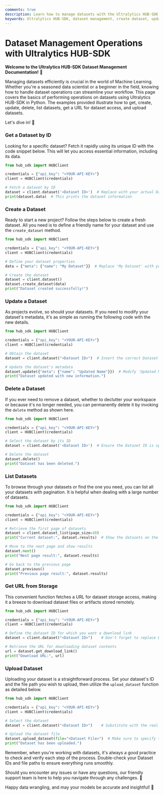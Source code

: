```yaml
---
comments: true
description: Learn how to manage datasets with the Ultralytics HUB-SDK, including creating, updating, and deleting datasets.
keywords: Ultralytics HUB-SDK, dataset management, create dataset, update dataset, delete dataset
---
```


# Dataset Management Operations with Ultralytics HUB-SDK

**Welcome to the Ultralytics HUB-SDK Dataset Management Documentation!** 👋

Managing datasets efficiently is crucial in the world of Machine Learning. Whether you're a seasoned data scientist or a beginner in the field, knowing how to handle dataset operations can streamline your workflow. This page covers the basics of performing operations on datasets using Ultralytics HUB-SDK in Python. The examples provided illustrate how to get, create, update, delete, list datasets, get a URL for dataset access, and upload datasets.

Let's dive in! 🚀

### Get a Dataset by ID

Looking for a specific dataset? Fetch it rapidly using its unique ID with the code snippet below. This will let you access essential information, including its data.

```python
from hub_sdk import HUBClient

credentials = {"api_key": "<YOUR-API-KEY>"}
client = HUBClient(credentials)

# Fetch a dataset by ID
dataset = client.dataset('<Dataset ID>')  # Replace with your actual Dataset ID
print(dataset.data)  # This prints the dataset information
```

### Create a Dataset

Ready to start a new project? Follow the steps below to create a fresh dataset. All you need is to define a friendly name for your dataset and use the `create_dataset` method.

```python
from hub_sdk import HUBClient

credentials = {"api_key": "<YOUR-API-KEY>"}
client = HUBClient(credentials)

# Define your dataset properties
data = {"meta": {"name": "My Dataset"}}  # Replace 'My Dataset' with your desired dataset name

# Create the dataset
dataset = client.dataset()
dataset.create_dataset(data)
print("Dataset created successfully!")
```

### Update a Dataset

As projects evolve, so should your datasets. If you need to modify your dataset's metadata, it's as simple as running the following code with the new details.

```python
from hub_sdk import HUBClient

credentials = {"api_key": "<YOUR-API-KEY>"}
client = HUBClient(credentials)

# Obtain the dataset
dataset = client.dataset("<Dataset ID>")  # Insert the correct Dataset ID

# Update the dataset's metadata
dataset.update({"meta": {"name": "Updated Name"}})  # Modify 'Updated Name' as required
print("Dataset updated with new information.")
```

### Delete a Dataset

If you ever need to remove a dataset, whether to declutter your workspace or because it's no longer needed, you can permanently delete it by invoking the `delete` method as shown here.

```python
from hub_sdk import HUBClient

credentials = {"api_key": "<YOUR-API-KEY>"}
client = HUBClient(credentials)

# Select the dataset by its ID
dataset = client.dataset('<Dataset ID>')  # Ensure the Dataset ID is specified

# Delete the dataset
dataset.delete()
print("Dataset has been deleted.")
```

### List Datasets

To browse through your datasets or find the one you need, you can list all your datasets with pagination. It is helpful when dealing with a large number of datasets.

```python
from hub_sdk import HUBClient

credentials = {"api_key": "<YOUR-API-KEY>"}
client = HUBClient(credentials)

# Retrieve the first page of datasets
dataset = client.dataset_list(page_size=10)
print("Current dataset:", dataset.results)  # Show the datasets on the current page

# Move to the next page and show results
dataset.next()
print("Next page result:", dataset.results)

# Go back to the previous page
dataset.previous()
print("Previous page result:", dataset.results)
```

### Get URL from Storage

This convenient function fetches a URL for dataset storage access, making it a breeze to download dataset files or artifacts stored remotely.

```python
from hub_sdk import HUBClient

credentials = {"api_key": "<YOUR-API-KEY>"}
client = HUBClient(credentials)

# Define the dataset ID for which you want a download link 
dataset = client.dataset("<Dataset ID>")    # Don't forget to replace Dataset ID with the actual dataset ID

# Retrieve the URL for downloading dataset contents
url = dataset.get_download_link()
print("Download URL:", url)
```

### Upload Dataset

Uploading your dataset is a straightforward process. Set your dataset's ID and the file path you wish to upload, then utilize the `upload_dataset` function as detailed below.

```python
from hub_sdk import HUBClient

credentials = {"api_key": "<YOUR-API-KEY>"}
client = HUBClient(credentials)

# Select the dataset
dataset = client.dataset("<Dataset ID>")    # Substitute with the real dataset ID

# Upload the dataset file
dataset.upload_dataset(file="<Dataset File>")  # Make sure to specify the correct file path
print("Dataset has been uploaded.")
```

Remember, when you're working with datasets, it's always a good practice to check and verify each step of the process. Double-check your Dataset IDs and file paths to ensure everything runs smoothly.

Should you encounter any issues or have any questions, our friendly support team is here to help you navigate through any challenges. 🤝

Happy data wrangling, and may your models be accurate and insightful! 🌟
